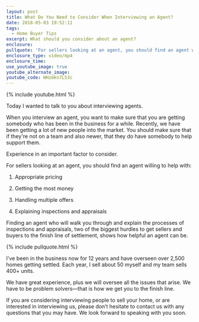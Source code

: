 ```yaml
---
layout: post
title: What Do You Need to Consider When Interviewing an Agent?
date: 2018-05-03 19:52:11
tags:
  - Home Buyer Tips
excerpt: What should you consider about an agent?
enclosure:
pullquote: 'For sellers looking at an agent, you should find an agent willing to help.'
enclosure_type: video/mp4
enclosure_time:
use_youtube_image: true
youtube_alternate_image:
youtube_code: WHzmkn7L53c
---
```


{% include youtube.html %}

Today I wanted to talk to you about interviewing agents.

When you interview an agent, you want to make sure that you are getting somebody who has been in the business for a while. Recently, we have been getting a lot of new people into the market. You should make sure that if they're not on a team and also newer, that they do have somebody to help support them.

Experience in an important factor to consider. &nbsp;

For sellers looking at an agent, you should find an agent willing to help with:

1) Appropriate pricing

2) Getting the most money

3) Handling multiple offers

4) Explaining inspections and appraisals

Finding an agent who will walk you through and explain the processes of inspections and appraisals, two of the biggest hurdles to get sellers and buyers to the finish line of settlement, shows how helpful an agent can be.

{% include pullquote.html %}

I've been in the business now for 12 years and have overseen over 2,500 homes getting settled. Each year, I sell about 50 myself and my team sells 400+ units.

We have great experience, plus we will oversee all the issues that arise. We have to be problem solvers—that is how we get you to the finish line.

If you are considering interviewing people to sell your home, or are interested in interviewing us, please don’t hesitate to contact us with any questions that you may have. We look forward to speaking with you soon.